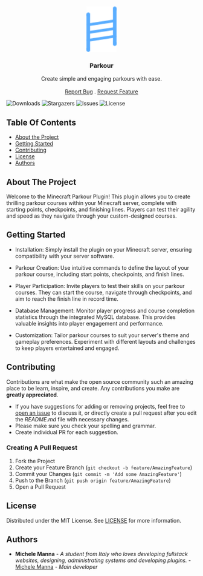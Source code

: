 <br/>
<p align="center">
  <a href="https://github.com/Michelo11/Parkour">
    <img src="images/logo.png" alt="Logo" width="80" height="120">
  </a>

  <h3 align="center">Parkour</h3>

  <p align="center">
    Create simple and engaging parkours with ease.
    <br/>
    <br/>
    <a href="https://github.com/Michelo11/Parkour/issues">Report Bug</a>
    .
    <a href="https://github.com/Michelo11/Parkour/issues">Request Feature</a>
  </p>
</p>

![Downloads](https://img.shields.io/github/downloads/Michelo11/Parkour/total) ![Stargazers](https://img.shields.io/github/stars/Michelo11/Parkour?style=social) ![Issues](https://img.shields.io/github/issues/Michelo11/Parkour) ![License](https://img.shields.io/github/license/Michelo11/Parkour) 

## Table Of Contents

* [About the Project](#about-the-project)
* [Getting Started](#getting-started)
* [Contributing](#contributing)
* [License](#license)
* [Authors](#authors)

## About The Project

Welcome to the Minecraft Parkour Plugin! This plugin allows you to create thrilling parkour courses within your Minecraft server, complete with starting points, checkpoints, and finishing lines. Players can test their agility and speed as they navigate through your custom-designed courses.


## Getting Started

- Installation: Simply install the plugin on your Minecraft server, ensuring compatibility with your server software.

- Parkour Creation: Use intuitive commands to define the layout of your parkour course, including start points, checkpoints, and finish lines.

- Player Participation: Invite players to test their skills on your parkour courses. They can start the course, navigate through checkpoints, and aim to reach the finish line in record time.

- Database Management: Monitor player progress and course completion statistics through the integrated MySQL database. This provides valuable insights into player engagement and performance.

- Customization: Tailor parkour courses to suit your server's theme and gameplay preferences. Experiment with different layouts and challenges to keep players entertained and engaged.

## Contributing

Contributions are what make the open source community such an amazing place to be learn, inspire, and create. Any contributions you make are **greatly appreciated**.
* If you have suggestions for adding or removing projects, feel free to [open an issue](https://github.com/Michelo11/Parkour/issues/new) to discuss it, or directly create a pull request after you edit the *README.md* file with necessary changes.
* Please make sure you check your spelling and grammar.
* Create individual PR for each suggestion.

### Creating A Pull Request

1. Fork the Project
2. Create your Feature Branch (`git checkout -b feature/AmazingFeature`)
3. Commit your Changes (`git commit -m 'Add some AmazingFeature'`)
4. Push to the Branch (`git push origin feature/AmazingFeature`)
5. Open a Pull Request

## License

Distributed under the MIT License. See [LICENSE](https://github.com/Michelo11/Parkour/blob/main/LICENSE) for more information.

## Authors

* **Michele Manna** - *A student from Italy who loves developing fullstack websites, designing, administrating systems and developing plugins.* - [Michele Manna](https://github.com/Michelo11) - *Main developer*
